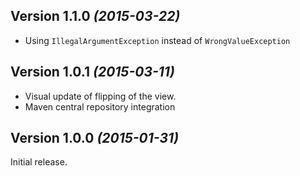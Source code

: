 Version 1.1.0 *(2015-03-22)*
----------------------------

 * Using `IllegalArgumentException` instead of `WrongValueException`

Version 1.0.1 *(2015-03-11)*
----------------------------

 * Visual update of flipping of the view.
 * Maven central repository integration


Version 1.0.0 *(2015-01-31)*
----------------------------

Initial release.